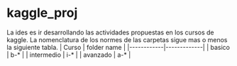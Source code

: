 # kaggle_proj
La ides es ir desarrollando las actividades propuestas en los cursos de kaggle. La nomenclatura de los normes de las carpetas sigue mas o menos la siguiente tabla.
| Curso      | folder name |
|------------|-------------|
| basico     | b-*          |
| intermedio | i-*         |
| avanzado   | a-*         |
